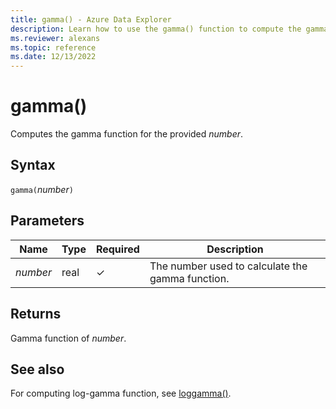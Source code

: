 ```yaml
---
title: gamma() - Azure Data Explorer
description: Learn how to use the gamma() function to compute the gamma of the input parameter.
ms.reviewer: alexans
ms.topic: reference
ms.date: 12/13/2022
---
```

# gamma()

Computes the gamma function for the provided *number*.

## Syntax

`gamma(`*number*`)`

## Parameters

| Name | Type | Required | Description |
|--|--|--|--|
| *number* | real | &check; | The number used to calculate the gamma function. |

## Returns

Gamma function of *number*.

## See also

For computing log-gamma function, see [loggamma()](loggammafunction.md).
